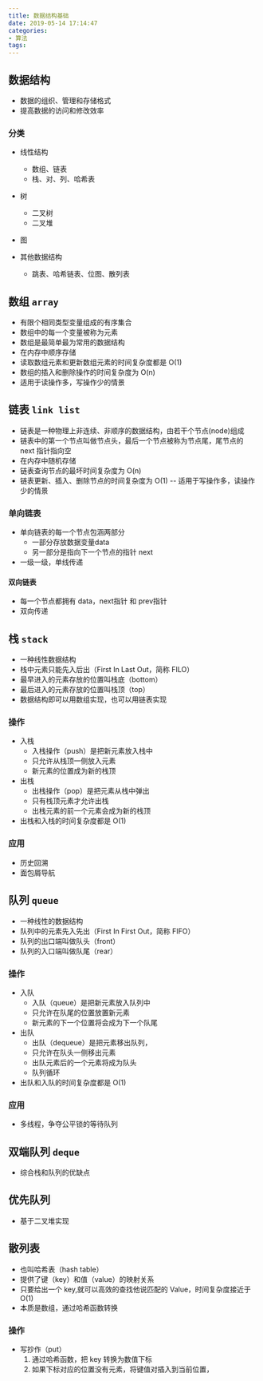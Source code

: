 ```yaml
---
title: 数据结构基础
date: 2019-05-14 17:14:47
categories: 
- 算法
tags:
---
```

## 数据结构 
- 数据的组织、管理和存储格式
- 提高数据的访问和修改效率
### 分类
- 线性结构
  - 数组、链表
  - 栈、对、列、哈希表

- 树
  - 二叉树
  - 二叉堆
  
- 图
- 其他数据结构
  - 跳表、哈希链表、位图、散列表

## 数组 `array`
- 有限个相同类型变量组成的有序集合
- 数组中的每一个变量被称为元素
- 数组是最简单最为常用的数据结构
- 在内存中顺序存储
- 读取数组元素和更新数组元素的时间复杂度都是 O(1)
- 数组的插入和删除操作的时间复杂度为 O(n)
- 适用于读操作多，写操作少的情景

## 链表 `link list`
- 链表是一种物理上非连续、非顺序的数据结构，由若干个节点(node)组成
- 链表中的第一个节点叫做节点头，最后一个节点被称为节点尾，尾节点的 next 指针指向空
- 在内存中随机存储
- 链表查询节点的最坏时间复杂度为 O(n)
- 链表更新、插入、删除节点的时间复杂度为 O(1)
-- 适用于写操作多，读操作少的情景
### 单向链表
- 单向链表的每一个节点包涵两部分
  - 一部分存放数据变量data
  - 另一部分是指向下一个节点的指针 next
- 一级一级，单线传递
#### 双向链表
- 每一个节点都拥有 data，next指针 和 prev指针
- 双向传递

## 栈 `stack`
- 一种线性数据结构
- 栈中元素只能先入后出（First In Last Out，简称 FILO）
- 最早进入的元素存放的位置叫栈底（bottom）
- 最后进入的元素存放的位置叫栈顶（top）
- 数据结构即可以用数组实现，也可以用链表实现
### 操作
- 入栈
  - 入栈操作（push）是把新元素放入栈中
  - 只允许从栈顶一侧放入元素
  - 新元素的位置成为新的栈顶
- 出栈
  - 出栈操作（pop）是把元素从栈中弹出
  - 只有栈顶元素才允许出栈
  - 出栈元素的前一个元素会成为新的栈顶
- 出栈和入栈的时间复杂度都是 O(1)
### 应用
- 历史回溯
- 面包屑导航

## 队列 `queue`
- 一种线性的数据结构
- 队列中的元素先入先出（First In First Out，简称 FIFO）
- 队列的出口端叫做队头（front）
- 队列的入口端叫做队尾（rear）
### 操作
- 入队
  - 入队（queue）是把新元素放入队列中
  - 只允许在队尾的位置放置新元素
  - 新元素的下一个位置将会成为下一个队尾
- 出队
  - 出队（dequeue）是把元素移出队列，
  - 只允许在队头一侧移出元素
  - 出队元素后的一个元素将成为队头
  - 队列循环
- 出队和入队的时间复杂度都是 O(1)
### 应用
- 多线程，争夺公平锁的等待队列

## 双端队列 `deque`
- 综合栈和队列的优缺点

## 优先队列 
- 基于二叉堆实现

## 散列表
- 也叫哈希表（hash table）
- 提供了键（key）和值（value）的映射关系
- 只要给出一个 key,就可以高效的查找他说匹配的 Value，时间复杂度接近于 O(1)
- 本质是数组，通过哈希函数转换
### 操作
- 写抄作（put）
  1. 通过哈希函数，把 key 转换为数值下标
  2. 如果下标对应的位置没有元素，将键值对插入到当前位置，
